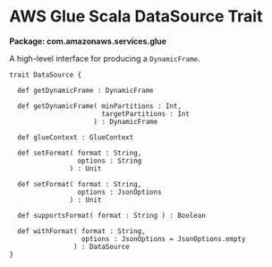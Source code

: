 # AWS Glue Scala DataSource Trait<a name="glue-etl-scala-apis-glue-datasource-trait"></a>

**Package: com\.amazonaws\.services\.glue**

A high\-level interface for producing a `DynamicFrame`\.

```
trait DataSource {

  def getDynamicFrame : DynamicFrame 

  def getDynamicFrame( minPartitions : Int,
                       targetPartitions : Int
                     ) : DynamicFrame 

  def glueContext : GlueContext

  def setFormat( format : String,
                 options : String
               ) : Unit 

  def setFormat( format : String,
                 options : JsonOptions
               ) : Unit

  def supportsFormat( format : String ) : Boolean

  def withFormat( format : String,
                  options : JsonOptions = JsonOptions.empty
                ) : DataSource 
}
```